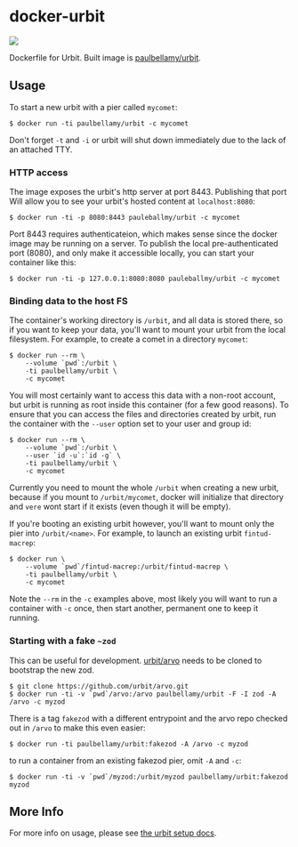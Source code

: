 # docker-urbit
![](https://images.microbadger.com/badges/image/paulbellamy/urbit.svg)

Dockerfile for Urbit. Built image is [paulbellamy/urbit][dockerhub].

## Usage
To start a new urbit with a pier called `mycomet`:

    $ docker run -ti paulbellamy/urbit -c mycomet

Don't forget `-t` and `-i` or urbit will shut down immediately due to the
lack of an attached TTY.

### HTTP access
The image exposes the urbit's http server at port 8443. Publishing that port
Will allow you to see your urbit's hosted content at `localhost:8080`:

    $ docker run -ti -p 8080:8443 pauleballmy/urbit -c mycomet

Port 8443 requires authenticateion, which makes sense since the docker image
may be running on a server. To publish the local pre-authenticated port (8080),
and only make it accessible locally, you can start your container like this:

    $ docker run -ti -p 127.0.0.1:8080:8080 pauleballmy/urbit -c mycomet

### Binding data to the host FS
The container's working directory is `/urbit`, and all data is stored there,
so if you want to keep your data, you'll want to mount your urbit from the
local filesystem. For example, to create a comet in a directory `mycomet`:

    $ docker run --rm \
        --volume `pwd`:/urbit \
        -ti paulbellamy/urbit \
        -c mycomet

You will most certainly want to access this data with a non-root account, but
urbit is running as root inside this container (for a few good reasons).
To ensure that you can access the files and directories created by urbit,
run the container with the `--user` option set to your user and group id:

    $ docker run --rm \
        --volume `pwd`:/urbit \
        --user `id -u`:`id -g` \
        -ti paulbellamy/urbit \
        -c mycomet

Currently you need to mount the whole `/urbit` when creating a new urbit,
because if you mount to `/urbit/mycomet`, docker will initialize that directory
and `vere` wont start if it exists (even though it will be empty).

If you're booting an existing urbit however, you'll want to mount only the pier
into `/urbit/<name>`. For example, to launch an existing urbit `fintud-macrep`:

    $ docker run \
        --volume `pwd`/fintud-macrep:/urbit/fintud-macrep \
        -ti paulbellamy/urbit \
        -c mycomet

Note the `--rm` in the `-c` examples above, most likely you will want to run a
container with `-c` once, then start another, permanent one to keep it running.

### Starting with a fake `~zod`
This can be useful for development. [urbit/arvo][arvo] needs to be cloned to
bootstrap the new zod.

    $ git clone https://github.com/urbit/arvo.git
    $ docker run -ti -v `pwd`/arvo:/arvo paulbellamy/urbit -F -I zod -A /arvo -c myzod

There is a tag `fakezod` with a different entrypoint and the arvo repo checked
out in `/arvo` to make this even easier:

    $ docker run -ti paulbellamy/urbit:fakezod -A /arvo -c myzod

to run a container from an existing fakezod pier, omit `-A` and `-c`:

    $ docker run -ti -v `pwd`/myzod:/urbit/myzod paulbellamy/urbit:fakezod myzod

## More Info
For more info on usage, please see [the urbit setup docs][urbit-setup].

[dockerhub]:    https://hub.docker.com/r/paulbellamy/urbit/
[urbit-setup]:  http://urbit.org/docs/using/setup/
[arvo]:         https://github.com/urbit/arvo/
